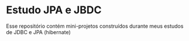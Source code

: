 # Estudo JPA e JBDC
Esse repositório contém mini-projetos construídos durante meus estudos de JDBC e JPA (hibernate)

